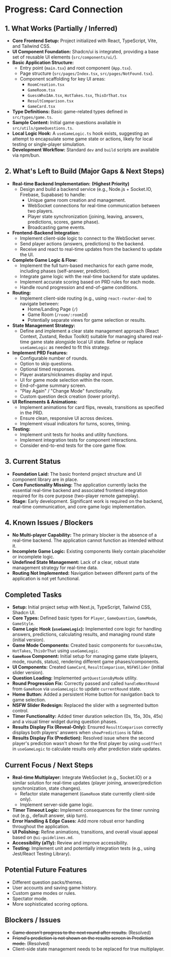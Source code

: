 # Progress: Card Connection

## 1. What Works (Partially / Inferred)

- **Core Frontend Setup:** Project initialized with React, TypeScript, Vite, and Tailwind CSS.
- **UI Component Foundation:** Shadcn/ui is integrated, providing a base set of reusable UI elements (`src/components/ui/`).
- **Basic Application Structure:**
    - Entry point (`main.tsx`) and root component (`App.tsx`).
    - Page structure (`src/pages/Index.tsx`, `src/pages/NotFound.tsx`).
    - Component scaffolding for key UI areas:
        - `RoomCreation.tsx`
        - `GameRoom.tsx`
        - `GuessWhoIAm.tsx`, `HotTakes.tsx`, `ThisOrThat.tsx`
        - `ResultComparison.tsx`
        - `GameCard.tsx`
- **Type Definitions:** Basic game-related types defined in `src/types/game.ts`.
- **Sample Content:** Initial game questions available in `src/utils/gameQuestions.ts`.
- **Local Logic Hook:** A `useGameLogic.ts` hook exists, suggesting an attempt to encapsulate some game state or actions, likely for local testing or single-player simulation.
- **Development Workflow:** Standard `dev` and `build` scripts are available via npm/bun.

## 2. What's Left to Build (Major Gaps & Next Steps)

- **Real-time Backend Implementation:** **(Highest Priority)**
    - Design and build a backend service (e.g., Node.js + Socket.IO, Firebase, Supabase) to handle:
        - Unique game room creation and management.
        - WebSocket connections for real-time communication between two players.
        - Player state synchronization (joining, leaving, answers, predictions, scores, game phase).
        - Broadcasting game events.
- **Frontend-Backend Integration:**
    - Implement client-side logic to connect to the WebSocket server.
    - Send player actions (answers, predictions) to the backend.
    - Receive and react to real-time updates from the backend to update the UI.
- **Complete Game Logic & Flow:**
    - Implement the full turn-based mechanics for each game mode, including phases (self-answer, prediction).
    - Integrate game logic with the real-time backend for state updates.
    - Implement accurate scoring based on PRD rules for each mode.
    - Handle round progression and end-of-game conditions.
- **Routing:**
    - Implement client-side routing (e.g., using `react-router-dom`) to navigate between:
        - Home/Landing Page (`/`)
        - Game Room (`/room/:roomId`)
        - Potentially separate views for game selection or results.
- **State Management Strategy:**
    - Define and implement a clear state management approach (React Context, Zustand, Redux Toolkit) suitable for managing shared real-time game state alongside local UI state. Refine or replace `useGameLogic` as needed to fit this strategy.
- **Implement PRD Features:**
    - Configurable number of rounds.
    - Option to skip questions.
    - Optional timed responses.
    - Player avatars/nicknames display and input.
    - UI for game mode selection within the room.
    - End-of-game summary screen.
    - "Play Again" / "Change Mode" functionality.
    - Custom question deck creation (lower priority).
- **UI Refinements & Animations:**
    - Implement animations for card flips, reveals, transitions as specified in the PRD.
    - Ensure clean, responsive UI across devices.
    - Implement visual indicators for turns, scores, timing.
- **Testing:**
    - Implement unit tests for hooks and utility functions.
    - Implement integration tests for component interactions.
    - Consider end-to-end tests for the core game flow.

## 3. Current Status

- **Foundation Laid:** The basic frontend project structure and UI component library are in place.
- **Core Functionality Missing:** The application currently lacks the essential real-time backend and associated frontend integration required for its core purpose (two-player remote gameplay).
- **Stage:** Early development. Significant work is required on the backend, real-time communication, and core game logic implementation.

## 4. Known Issues / Blockers

- **No Multi-player Capability:** The primary blocker is the absence of a real-time backend. The application cannot function as intended without it.
- **Incomplete Game Logic:** Existing components likely contain placeholder or incomplete logic.
- **Undefined State Management:** Lack of a clear, robust state management strategy for real-time data.
- **Routing Not Implemented:** Navigation between different parts of the application is not yet functional.

## Completed Tasks

*   **Setup:** Initial project setup with Next.js, TypeScript, Tailwind CSS, Shadcn UI.
*   **Core Types:** Defined basic types for `Player`, `GameQuestion`, `GameMode`, `GameStyle`.
*   **Game Logic Hook (`useGameLogic`):** Implemented core logic for handling answers, predictions, calculating results, and managing round state (initial version).
*   **Game Mode Components:** Created basic components for `GuessWhoIAm`, `HotTakes`, `ThisOrThat` using `useGameLogic`.
*   **`GameRoom` Component:** Initial setup for managing game state (players, mode, rounds, status), rendering different game phases/components.
*   **UI Components:** Created `GameCard`, `ResultComparison`, `NSFWSlider` (initial slider version).
*   **Question Loading:** Implemented `getQuestionsByMode` utility.
*   **Round Progression Fix:** Correctly passed and called `handleNextRound` from `GameRoom` via `useGameLogic` to update `currentRound` state.
*   **Home Button:** Added a persistent Home button for navigation back to game selection.
*   **NSFW Slider Redesign:** Replaced the slider with a segmented button control.
*   **Timer Functionality:** Added timer duration selection (0s, 15s, 30s, 45s) and a visual timer widget during question phases.
*   **Results Display Fix (Reveal-Only):** Ensured `ResultComparison` correctly displays both players' answers when `showPredictions` is false.
*   **Results Display Fix (Prediction):** Resolved issue where the second player's prediction wasn't shown for the first player by using `useEffect` in `useGameLogic` to calculate results only after prediction state updates.

## Current Focus / Next Steps

*   **Real-time Multiplayer:** Integrate WebSocket (e.g., Socket.IO) or a similar solution for real-time updates (player joining, answer/prediction synchronization, state changes).
    *   Refactor state management (`GameRoom` state currently client-side only).
    *   Implement server-side game logic.
*   **Timer Timeout Logic:** Implement consequences for the timer running out (e.g., default answer, skip turn).
*   **Error Handling & Edge Cases:** Add more robust error handling throughout the application.
*   **UI Polishing:** Refine animations, transitions, and overall visual appeal based on `@ui-guidelines.md`.
*   **Accessibility (a11y):** Review and improve accessibility.
*   **Testing:** Implement unit and potentially integration tests (e.g., using Jest/React Testing Library).

## Potential Future Features

*   Different question packs/themes.
*   User accounts and saving game history.
*   Custom game modes or rules.
*   Spectator mode.
*   More sophisticated scoring options.

## Blockers / Issues

*   ~~Game doesn't progress to the next round after results.~~ (Resolved)
*   ~~Friend's prediction is not shown on the results screen in Prediction mode.~~ (Resolved)
*   Client-side state management needs to be replaced for true multiplayer.
